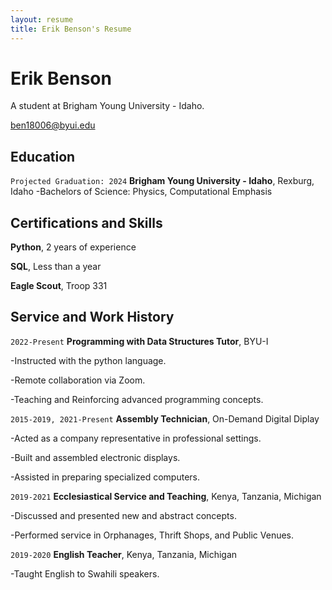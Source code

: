 ```yaml
---
layout: resume
title: Erik Benson's Resume
---
```

# Erik Benson
A student at Brigham Young University - Idaho.

<div id="webaddress">
<a href="datascience@byui.edu">ben18006@byui.edu</a>


## Education

`Projected Graduation: 2024`
__Brigham Young University - Idaho__, Rexburg, Idaho
-Bachelors of Science: Physics, Computational Emphasis 

## Certifications and Skills

__Python__, 2 years of experience

__SQL__, Less than a year

__Eagle Scout__, Troop 331 

## Service and Work History

<!-- I would recommend putting some bullet points that describe what you did in your jobs -->
  
`2022-Present`
__Programming with Data Structures Tutor__, BYU-I
  
-Instructed with the python language.

-Remote collaboration via Zoom.

-Teaching and Reinforcing advanced programming concepts.

`2015-2019, 2021-Present`
__Assembly Technician__, On-Demand Digital Diplay
  
-Acted as a company representative in professional settings.
  
-Built and assembled electronic displays.

-Assisted in preparing specialized computers.

`2019-2021`
__Ecclesiastical Service and Teaching__, Kenya, Tanzania, Michigan
  
-Discussed and presented new and abstract concepts.
  
-Performed service in Orphanages, Thrift Shops, and Public Venues.
  
  
`2019-2020`
__English Teacher__, Kenya, Tanzania, Michigan
  
-Taught English to Swahili speakers.

<!-- ### Footer

Last updated: May 2013 -->



